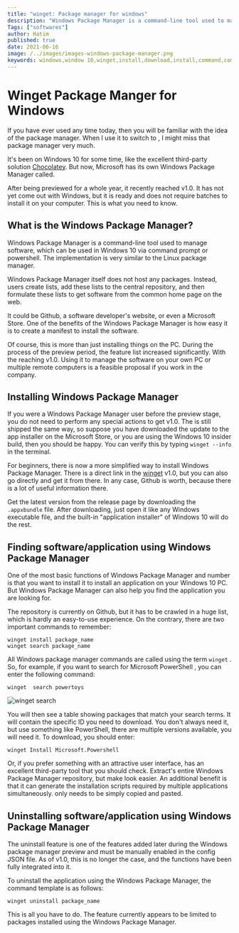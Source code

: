 ```yaml
---
title: "winget: Package manager for windows"
description: "Windows Package Manager is a command-line tool used to manage software,which can be used in Windows 10 via command prompt or. The implementation is very similar to the Linux package manager."
Tags: ["softwares"]
author: Hatim
published: true
date: 2021-06-16
image: /../images/images-windows-package-manager.png
keywords: windows,window 10,winget,install,download,install,command,commands,github
---
```


# Winget Package Manger for Windows

If you have ever used any time today, then you will be familiar with the
idea of the package manager. When I use it to switch to
, I might miss that package manager very much.

It's been on Windows 10 for some time, like the excellent third-party solution
[Chocolatey](https://chocolatey.org/). But now, Microsoft has its own Windows Package Manager called.

After being previewed for a whole year, it recently reached v1.0. It has not yet come out with Windows, but it is ready and does not require batches to install it on your computer. This is what you need to know.

## What is the Windows Package Manager?

Windows Package Manager is a command-line tool used to manage
software, which can be used in Windows 10 via command prompt or powershell. The
implementation is very similar to the Linux package manager.

Windows Package Manager itself does not host any packages. Instead,
users create lists, add these lists to the central repository, and then formulate these lists to get software from the
common home page on the web.

It could be Github, a software developer's website,
or even a Microsoft Store. One of the benefits of the Windows
Package Manager is how easy it is to create a manifest to install the
software.

Of course, this is more than just installing things on the PC. During the
process of the preview period, the feature list increased significantly. With the
reaching v1.0. Using it to manage the
software on your own PC or multiple remote computers is a feasible proposal if you work in the company.

## Installing Windows Package Manager

If you were a Windows Package Manager user before the
preview stage, you do not need to perform any special actions to get v1.0. The
is still shipped the same way, so suppose you have downloaded the
update to the app installer on the Microsoft Store, or you are using the Windows 10
insider build, then you should be happy. You can verify this by typing
`winget --info` in the terminal.

For beginners, there is now a more simplified way to install
Windows Package Manager. There is a direct link
in the [winget](https://github.com/microsoft/winget-cli) v1.0, but you can also go directly and get it from there. In any case, Github is worth, because there is a lot of useful information there.

Get the latest version from the release page by downloading the
`.appxbundle` file. After downloading, just open it like any Windows
executable file, and the built-in "application installer" of Windows 10 will do the rest.

## Finding software/application using Windows Package Manager

One of the most basic functions of Windows Package Manager and number
is that you want to install it to install
an application on your Windows 10 PC. But Windows Package Manager can also help you find the application you are looking for.

The repository is currently on Github, but it has to be crawled in a huge list, which is hardly an easy-to-use experience. On the contrary, there are
two important commands to remember:

```batch
winget install package_name
winget search package_name
```

All Windows package manager commands are called using the term `winget`
. So, for example, if you want to search for Microsoft PowerShell
, you can enter the following command:

```batch
winget  search powertoys
```

![winget search](/../images/window-winget.webp)

You will then see a table showing
packages that match your search terms. It will contain the specific ID you need
to download. You don't always need it, but use something like
PowerShell, there are multiple versions available, you will need it. To download, you should enter:

```batch
winget Install Microsoft.Powershell
```

Or, if you prefer something with an attractive user interface,
has an excellent third-party tool that you should check. Extract's entire Windows Package Manager repository, but make
look easier. An additional benefit is that it can generate the installation scripts required by multiple applications simultaneously.
only needs to be simply copied and pasted.

## Uninstalling software/application using Windows Package Manager

The uninstall feature is one of the features added later during the Windows
package manager preview and must be manually enabled in the
config JSON file. As of v1.0, this is no longer the case, and the
functions have been fully integrated into it.

To uninstall the application using the Windows Package Manager, the command template
is as follows:

```batch
winget uninstall package_name
```

This is all you have to do. The feature currently appears to be limited to
packages installed using the Windows Package Manager.
